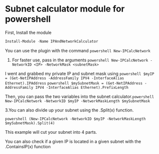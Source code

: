 # Subnet calculator module for powershell

First, Install the module
```powershell
Install-Module -Name IPAndNetworkCalculator 
```

You can use the plugin with the command ```powershell New-IPCalcNetwork```

1. For faster use, pass in the arguments ```powershell New-IPCalcNetwork -NetworkID <IP> -NetworkMask <subnetMask>```

I went and grabbed my private IP and subnet mask using 
```powershell $myIP = (Get-NetIPAddress -AddressFamily IPV4 -InterfaceAlias Ethernet).IPAddress```
```powershell $mySubnetMask = (Get-NetIPAddress -AddressFamily IPV4 -InterfaceAlias Ethernet).PrefixLength```

Then, you can pass the two variables into the subnet calculator.```powershell New-IPCalcNetwork -NetworkID $myIP -NetworkMaskLength $mySubnetMask```

3.You can also divide up your subnet using the .Split(x) function.

```powershell (New-IPCalcNetwork -NetworkID $myIP -NetworkMaskLength $mySubnetMask).Split(4)``` 

This example will cut your subnet into 4 parts.

You can also check if a given IP is located in a given subnet with the .ContainsIP(x) function

```powershell (New-IPCalcNetwork -NetworkID $myIP -NetworkMaskLength $mySubnetMask).ContainsIP($myIP)
